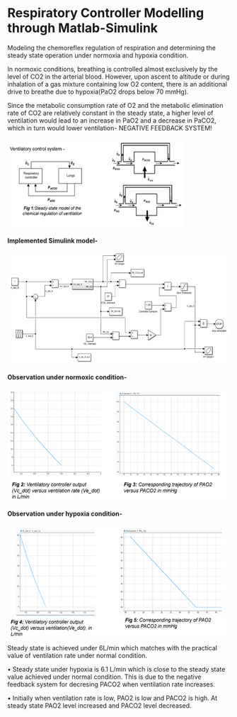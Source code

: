 # Respiratory Controller Modelling through Matlab-Simulink

Modeling the chemoreflex regulation of respiration and determining the steady state operation under normoxia and hypoxia condition.

In normoxic conditions, breathing is controlled almost exclusively by the level of CO2 in the arterial blood. However, upon ascent to altitude or during inhalation of a gas mixture containing low O2 content, there is an additional drive to breathe due to hypoxia(PaO2 drops below 70 mmHg).

Since the metabolic consumption rate of O2 and the metabolic elimination rate of CO2 are relatively constant in the steady state, a higher level of ventilation would lead to an increase in PaO2 and a decrease in PaCO2, which in turn would lower ventilation- NEGATIVE FEEDBACK SYSTEM!

<img src="Images\Ventillatory control system.png" alt="Image" width="400" height="200"/>

#### Implemented Simulink model-

<img src="Images\Implemented Simulink model.png" alt="Image" width="600" height="250"/>

#### Observation under normoxic condition-

<img src="Images\Normoxia graph.png" alt="Image" width="600" height="250"/>

#### Observation under hypoxia condition-

<img src="Images\hypoxia graph.png" alt="Image" width="600" height="250"/>

Steady state is achieved under 6L/min which matches with the practical value of ventilation rate under normal condition.

• Steady state under hypoxia is 6.1 L/min which is close to the steady state value achieved under normal condition. This is due to the negative feedback system for decresing PACO2 when ventilation rate increases.

• Initially when ventilation rate is low, PAO2 is low and PACO2 is high. At steady state PAO2 level increased and PACO2 level decreased.
